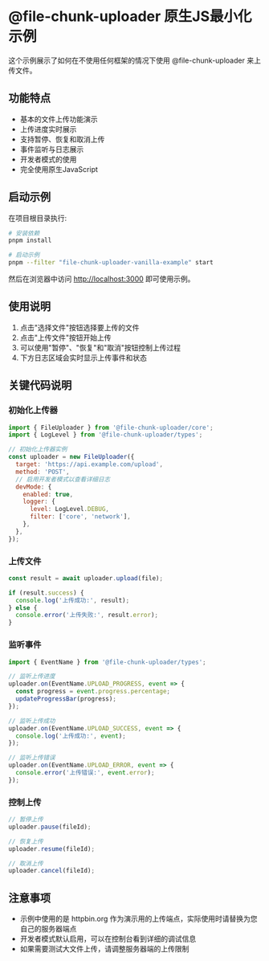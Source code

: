 # @file-chunk-uploader 原生JS最小化示例

这个示例展示了如何在不使用任何框架的情况下使用 @file-chunk-uploader 来上传文件。

## 功能特点

- 基本的文件上传功能演示
- 上传进度实时展示
- 支持暂停、恢复和取消上传
- 事件监听与日志展示
- 开发者模式的使用
- 完全使用原生JavaScript

## 启动示例

在项目根目录执行:

```bash
# 安装依赖
pnpm install

# 启动示例
pnpm --filter "file-chunk-uploader-vanilla-example" start
```

然后在浏览器中访问 <http://localhost:3000> 即可使用示例。

## 使用说明

1. 点击"选择文件"按钮选择要上传的文件
2. 点击"上传文件"按钮开始上传
3. 可以使用"暂停"、"恢复"和"取消"按钮控制上传过程
4. 下方日志区域会实时显示上传事件和状态

## 关键代码说明

### 初始化上传器

```javascript
import { FileUploader } from '@file-chunk-uploader/core';
import { LogLevel } from '@file-chunk-uploader/types';

// 初始化上传器实例
const uploader = new FileUploader({
  target: 'https://api.example.com/upload',
  method: 'POST',
  // 启用开发者模式以查看详细日志
  devMode: {
    enabled: true,
    logger: {
      level: LogLevel.DEBUG,
      filter: ['core', 'network'],
    },
  },
});
```

### 上传文件

```javascript
const result = await uploader.upload(file);

if (result.success) {
  console.log('上传成功:', result);
} else {
  console.error('上传失败:', result.error);
}
```

### 监听事件

```javascript
import { EventName } from '@file-chunk-uploader/types';

// 监听上传进度
uploader.on(EventName.UPLOAD_PROGRESS, event => {
  const progress = event.progress.percentage;
  updateProgressBar(progress);
});

// 监听上传成功
uploader.on(EventName.UPLOAD_SUCCESS, event => {
  console.log('上传成功:', event);
});

// 监听上传错误
uploader.on(EventName.UPLOAD_ERROR, event => {
  console.error('上传错误:', event.error);
});
```

### 控制上传

```javascript
// 暂停上传
uploader.pause(fileId);

// 恢复上传
uploader.resume(fileId);

// 取消上传
uploader.cancel(fileId);
```

## 注意事项

- 示例中使用的是 httpbin.org 作为演示用的上传端点，实际使用时请替换为您自己的服务器端点
- 开发者模式默认启用，可以在控制台看到详细的调试信息
- 如果需要测试大文件上传，请调整服务器端的上传限制
